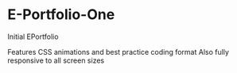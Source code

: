# E-Portfolio-One

Initial EPortfolio

Features CSS animations and best practice coding format
Also fully responsive to all screen sizes
